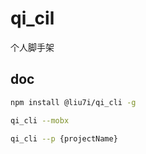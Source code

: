 # qi_cil
个人脚手架


## doc

```bash
npm install @liu7i/qi_cli -g

qi_cli --mobx
 
qi_cli --p {projectName}
```
